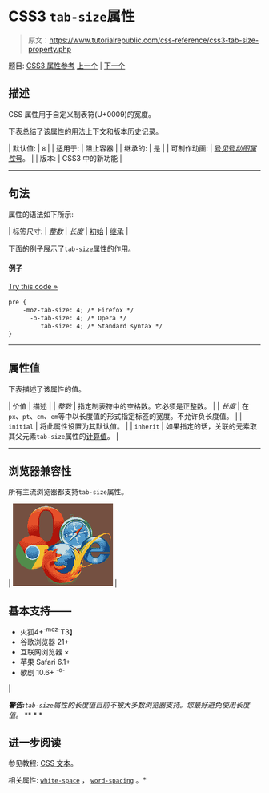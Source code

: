 # CSS3 `tab-size`属性

> 原文：<https://www.tutorialrepublic.com/css-reference/css3-tab-size-property.php>

题目: [CSS3 属性参考](css3-properties.php) [上一个](css-right-property.php) | [下一个](css-table-layout-property.php)

## 描述

CSS 属性用于自定义制表符(U+0009)的宽度。

下表总结了该属性的用法上下文和版本历史记录。

| 默认值: | `8` |
| 适用于: | 阻止容器 |
| 继承的: | 是 |
| 可制作动画: | [号*见*号*动图属性*号](css-animatable-properties.php)。 |
| 版本: | CSS3 中的新功能 |

* * *

## 句法

属性的语法如下所示:

| 标签尺寸: | *整数* &#124; *长度* &#124; [初始](../definitions.php#initial) &#124; [继承](../definitions.php#inherit) |

下面的例子展示了`tab-size`属性的作用。

#### 例子

[Try this code »](../codelab.php?topic=css3&file=tab-size-property "Try this code using online Editor")

```
pre {
    -moz-tab-size: 4; /* Firefox */
      -o-tab-size: 4; /* Opera */
         tab-size: 4; /* Standard syntax */
}
```

* * *

## 属性值

下表描述了该属性的值。

| 价值 | 描述 |
| *整数* | 指定制表符中的空格数。它必须是正整数。 |
| *长度* | 在`px`、`pt`、`cm`、`em`等中以长度值的形式指定标签的宽度。不允许负长度值。 |
| `initial` | 将此属性设置为其默认值。 |
| `inherit` | 如果指定的话，关联的元素取其父元素`tab-size`属性的[计算值](../definitions.php#computed-value)。 |

* * *

## 浏览器兼容性

所有主流浏览器都支持`tab-size`属性。

| ![Browsers Icon](img/e9331123c77668c1832e541c2fca1002.png) | 

## 基本支持——

*   火狐4+<sup class="badge">-moz-</sup>T3】
*   谷歌浏览器 21+
*   互联网浏览器 ×
*   苹果 Safari 6.1+
*   歌剧 10.6+ <sup class="badge">-o-</sup>

 |

 ***警告:**`tab-size`属性的长度值目前不被大多数浏览器支持。您最好避免使用长度值。*  ** * *

## 进一步阅读

参见教程: [CSS 文本](../css-tutorial/css-text.php)。

相关属性: [`white-space`](css-white-space-property.php) ， [`word-spacing`](css-word-spacing-property.php) 。*